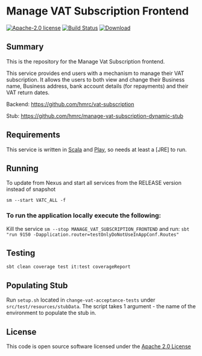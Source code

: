 # Manage VAT Subscription Frontend

[![Apache-2.0 license](http://img.shields.io/badge/license-Apache-brightgreen.svg)](http://www.apache.org/licenses/LICENSE-2.0.html)
[![Build Status](https://travis-ci.org/hmrc/manage-vat-subscription-frontend.svg)](https://travis-ci.org/hmrc/manage-vat-subscription-frontend) 
[![Download](https://api.bintray.com/packages/hmrc/releases/manage-vat-subscription-frontend/images/download.svg)](https://bintray.com/hmrc/releases/manage-vat-subscription-frontend/_latestVersion)

## Summary
This is the repository for the Manage Vat Subscription frontend.

This service provides end users with a mechanism to manage their VAT subscription.
It allows the users to both view and change their Business name, Business address, bank account details (for repayments) and their VAT return dates.

Backend: https://github.com/hmrc/vat-subscription

Stub: https://github.com/hmrc/manage-vat-subscription-dynamic-stub

## Requirements

This service is written in [Scala](http://www.scala-lang.org/) and [Play](http://playframework.com/), so needs at least a [JRE] to run.

## Running

To update from Nexus and start all services from the RELEASE version instead of snapshot

```
sm --start VATC_ALL -f
```

### To run the application locally execute the following:
Kill the service ```sm --stop MANAGE_VAT_SUBSCRIPTION_FRONTEND``` and run:
`sbt "run 9150 -Dapplication.router=testOnlyDoNotUseInAppConf.Routes"`

## Testing
`sbt clean coverage test it:test coverageReport`

## Populating Stub
Run `setup.sh` located in `change-vat-acceptance-tests` under `src/test/resources/stubData`. The script takes 1 argument - the name of the environment to populate the stub in.

## License 

This code is open source software licensed under the [Apache 2.0 License]("http://www.apache.org/licenses/LICENSE-2.0.html")

